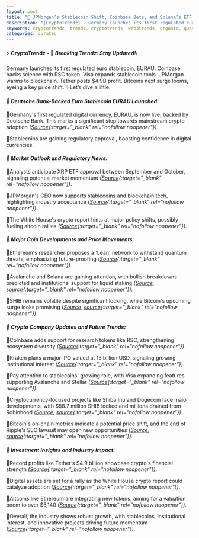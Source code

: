 ```yaml
---
layout: post
title: "🌅 JPMorgan’s Stablecoin Shift, Coinbase Bets, and Solana’s ETF Push"
description: "[CryptoTrendz] - Germany launches its first regulated euro stablecoin, EURAU. Coinbase backs science with RSC token. Visa expands stablecoin tools. JPMorgan warms to blockchain. Tether posts $4.9B profit. Bitcoins next surge looms, eyeing a key price shift."
keywords: cryptotrendz, trendz, cryptotrends, web3trends, organic, quantum, Market, Digital, SEC, Stablecoin, XRP, Crypto, Analyst, JPMorgan, Bitcoin, revenue, network, Dogecoin, Ethereum, Token, CEO
categories: curated
---
```


#### ⚡ CryptoTrendz - 📌 *Breaking Trendz: Stay Updated!:*

Germany launches its first regulated euro stablecoin, EURAU. Coinbase backs science with RSC token. Visa expands stablecoin tools. JPMorgan warms to blockchain. Tether posts $4.9B profit. Bitcoins next surge looms, eyeing a key price shift. ✨Let’s dive a little:


#### *🔖  Deutsche Bank-Backed Euro Stablecoin EURAU Launched:*  

🔹Germany's first regulated digital currency, EURAU, is now live, backed by Deutsche Bank. This marks a significant step towards mainstream crypto adoption *([Source](https://s.avyag.com/khp5){:target="_blank" rel="nofollow noopener"})*.  

🔹Stablecoins are gaining regulatory approval, boosting confidence in digital currencies.

#### *🔖  Market Outlook and Regulatory News:*  

🔹Analysts anticipate XRP ETF approval between September and October, signaling potential market momentum *([Source](https://s.avyag.com/qd9k){:target="_blank" rel="nofollow noopener"})*.  

🔹JPMorgan's CEO now supports stablecoins and blockchain tech, highlighting industry acceptance *([Source](https://s.avyag.com/zo4o){:target="_blank" rel="nofollow noopener"})*.  

🔹The White House's crypto report hints at major policy shifts, possibly fueling altcoin rallies *([Source](https://s.avyag.com/53as){:target="_blank" rel="nofollow noopener"})*.  

#### *🔖  Major Coin Developments and Price Movements:*  

🔹Ethereum's researcher proposes a 'Lean' network to withstand quantum threats, emphasizing future-proofing *([Source](https://s.avyag.com/qopq){:target="_blank" rel="nofollow noopener"})*.  

🔹Avalanche and Solana are gaining attention, with bullish breakdowns predicted and institutional support for liquid staking *([Source](https://s.avyag.com/ydtz), [source](https://s.avyag.com/mo7v){:target="_blank" rel="nofollow noopener"})*.  

🔹SHIB remains volatile despite significant locking, while Bitcoin's upcoming surge looks promising *([Source](https://s.avyag.com/8p10), [source](https://s.avyag.com/629i){:target="_blank" rel="nofollow noopener"})*.  

#### *🔖  Crypto Company Updates and Future Trends:*  

🔹Coinbase adds support for research tokens like RSC, strengthening ecosystem diversity *([Source](https://s.avyag.com/hfxe){:target="_blank" rel="nofollow noopener"})*.  

🔹Kraken plans a major IPO valued at 15 billion USD, signaling growing institutional interest *([Source](https://s.avyag.com/6pve){:target="_blank" rel="nofollow noopener"})*.  

🔹Pay attention to stablecoins' growing role, with Visa expanding features supporting Avalanche and Stellar *([Source](https://s.avyag.com/qp8v){:target="_blank" rel="nofollow noopener"})*.  

🔹Cryptocurrency-focused projects like Shiba Inu and Dogecoin face major developments, with $58.7 million SHIB locked and millions drained from Robinhood *([Source](https://s.avyag.com/8p10), [source](https://s.avyag.com/6ipy){:target="_blank" rel="nofollow noopener"})*.  

🔹Bitcoin's on-chain metrics indicate a potential price shift, and the end of Ripple's SEC lawsuit may open new opportunities *([Source](https://s.avyag.com/629i), [source](https://s.avyag.com/6ipy){:target="_blank" rel="nofollow noopener"})*.  

#### *🔖  Investment Insights and Industry Impact:*  

🔹Record profits like Tether’s $4.9 billion showcase crypto's financial strength *([Source](https://s.avyag.com/0gbe){:target="_blank" rel="nofollow noopener"})*.  

🔹Digital assets are set for a rally as the White House crypto report could catalyze adoption *([Source](https://s.avyag.com/53as){:target="_blank" rel="nofollow noopener"})*.  

🔹Altcoins like Ethereum are integrating new tokens, aiming for a valuation boom to over $5,140 *([Source](https://s.avyag.com/gig9){:target="_blank" rel="nofollow noopener"})*.  

🔹Overall, the industry shows robust growth, with stablecoins, institutional interest, and innovative projects driving future momentum *([Source](https://s.avyag.com/6ipy){:target="_blank" rel="nofollow noopener"})*.